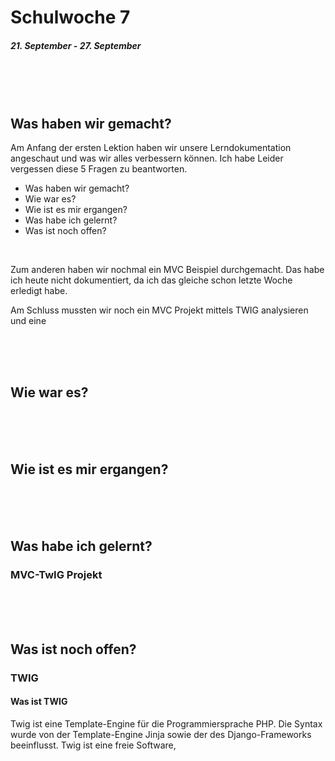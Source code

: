 # Schulwoche 7
##### 21. September - 27. September

<br>
<br>
<br>


## Was haben wir gemacht?
Am Anfang der ersten Lektion haben wir unsere Lerndokumentation angeschaut und was wir alles verbessern können. Ich habe Leider vergessen diese 5 Fragen zu beantworten.
- Was haben wir gemacht?
- Wie war es?
- Wie ist es mir ergangen?
- Was habe ich gelernt?
- Was ist noch offen?

<br>

Zum anderen haben wir nochmal ein MVC Beispiel durchgemacht. Das habe ich heute nicht dokumentiert, da ich das gleiche schon letzte Woche erledigt habe.

Am Schluss mussten wir noch ein MVC Projekt mittels TWIG analysieren und eine


<br>
<br>
<br>

## Wie war es?


<br>
<br>
<br>

## Wie ist es mir ergangen?

<br>
<br>
<br>

## Was habe ich gelernt?

### MVC-TwIG Projekt




<br>
<br>
<br>

## Was ist noch offen?

### TWIG

#### Was ist TWIG

Twig ist eine Template-Engine für die Programmiersprache PHP. Die Syntax wurde von der Template-Engine Jinja sowie der des Django-Frameworks beeinflusst. Twig ist eine freie Software,

<br>
